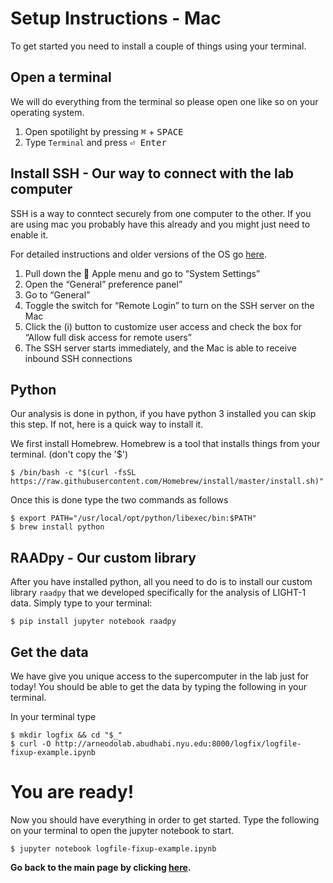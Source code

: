 # Setup Instructions - Mac

To get started you need to install a couple of things using your terminal.

## Open a terminal

We will do everything from the terminal so please open one like so on your operating system.

1. Open spotilight by pressing <kbd>⌘</kbd> + <kbd> SPACE</kbd>
2. Type ``Terminal`` and press <kbd>⏎ Enter</kbd>

## Install SSH - Our way to connect with the lab computer

SSH is a way to conntect securely from one computer to the other. If you are using mac you probably have this already and you might just need to enable it.

For detailed instructions and older versions of the OS go [here](https://osxdaily.com/2022/07/08/turn-on-ssh-mac/).

1. Pull down the  Apple menu and go to “System Settings”
2. Open the “General” preference panel”
3. Go to “General”
4. Toggle the switch for “Remote Login” to turn on the SSH server on the Mac
5. Click the (i) button to customize user access and check the box for “Allow full disk access for remote users”
6. The SSH server starts immediately, and the Mac is able to receive inbound SSH connections

## Python

Our analysis is done in python, if you have python 3 installed you can skip this step. If not, here is a quick way to install it.

We first install Homebrew. Homebrew is a tool that installs things from your terminal. (don't copy the '$')

```shell
$ /bin/bash -c "$(curl -fsSL https://raw.githubusercontent.com/Homebrew/install/master/install.sh)"
```

Once this is done type the two commands as follows
```shell
$ export PATH="/usr/local/opt/python/libexec/bin:$PATH"
$ brew install python
```

## RAADpy - Our custom library

After you have installed python, all you need to do is to install our custom library ``raadpy`` that we developed specifically for the analysis of LIGHT-1 data. Simply type to your terminal:

```shell
$ pip install jupyter notebook raadpy
```

## Get the data

We have give you unique access to the supercomputer in the lab just for today! You should be able to get the data by typing the following in your terminal.

In your terminal type

```shell
$ mkdir logfix && cd "$_"
$ curl -O http://arneodolab.abudhabi.nyu.edu:8000/logfix/logfile-fixup-example.ipynb
```

# You are ready!

Now you should have everything in order to get started. Type the following on your terminal to open the jupyter notebook to start.

```shell
$ jupyter notebook logfile-fixup-example.ipynb
```

**Go back to the main page by clicking [here](./README.md).**